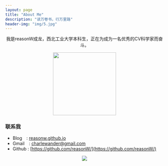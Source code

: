 ```yaml
---
layout: page
title: "About Me"
description: "读万卷书，行万里路"
header-img: "img/5.jpg"
---
```

<center>
我是reasonW成龙，西北工业大学本科生，正在为成为一名优秀的CV科学家而奋斗。
</center>

<center>
    <p><img src="https://github.com/reasonW/reasonW.github.io/blob/master/img/cnfeat.jpg?raw=true" align="center" width="200" height="200"></p>
</center>



### 联系我
 
- Blog&emsp;: [reasonw.github.io](http://reasonw.github.io/)    
- Gmail&emsp;: [charlewander@gmail.com](mailto:charlewander@gmail.com )  
- Github : [https://github.com/reasonW/](https://github.com/reasonW/)

 
<center>
    <p><img src="http://dreamofbook.qiniudn.com/hacker.png" align="center"></p>
</center>






